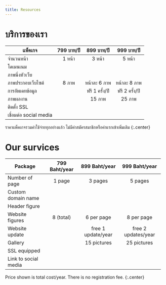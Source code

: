 ```yaml
---
title: Resources
---
```


# <i class="fas fa-tools"></i>บริการของเรา

| แพ็คเกจ | 799 บาท/ปี | 899 บาท/ปี | 999 บาท/ปี | 
| ----- | :----: | :----: | :----: | 
| จำนวนหน้า |  1 หน้า   |  3 หน้า   |  5 หน้า   | 
| โดเมนเนม  |  <i class="far fa-check-circle"></i>   |  <i class="far fa-check-circle"></i>   |  <i class="far fa-check-circle"></i> |
| ภาพนิ่งหัวเว็บ  |   <i class="far fa-check-circle"></i>   |  <i class="far fa-check-circle"></i>   |  <i class="far fa-check-circle"></i> |
| ภาพประกอบเว็บไซต์ |  8 ภาพ   |  หน้าละ 6 ภาพ   |  หน้าละ 8 ภาพ   |
| การอัพเดทข้อมูล |  <i class="far fa-times-circle"></i>   |  ฟรี 1 ครั้ง/ปี   |  ฟรี 2 ครั้ง/ปี   |
| ภาพผลงาน |  <i class="far fa-times-circle"></i>   |  15 ภาพ   |  25 ภาพ   |
| ติดตั้ง SSL |  <i class="far fa-check-circle"></i>   |  <i class="far fa-check-circle"></i>   |  <i class="far fa-check-circle"></i> |
| เชื่อมต่อ social media |  <i class="far fa-check-circle"></i>   |  <i class="far fa-check-circle"></i>   |  <i class="far fa-check-circle"></i>   | 

ราคาแพ็คเกจรวมค่าใช้จ่ายทุกอย่างแล้ว ไม่มีค่าสมัครสมาชิกหรือค่าแรกเข้าเพิ่มเติม
{:.center}


# <i class="fas fa-tools"></i>Our survices


| Package | 799 Baht/year | 899 Baht/year | 999 Baht/year | 
| ----- | :----: | :----: | :----: | 
| Number of page |  1 page   |  3 pages   |  5 pages   | 
| Custom domain name  |  <i class="far fa-check-circle"></i>   |  <i class="far fa-check-circle"></i>   |  <i class="far fa-check-circle"></i> |
| Header figure  |   <i class="far fa-check-circle"></i>   |  <i class="far fa-check-circle"></i>   |  <i class="far fa-check-circle"></i> |
| Website figures |  8 (total)   |  6 per page   | 8 per page   |
| Website update |  <i class="far fa-times-circle"></i>   |  free 1 update/year   |  free 2 updates/year   |
| Gallery |  <i class="far fa-times-circle"></i>   |  15 pictures   |  25 pictures   |
| SSL equipped |  <i class="far fa-check-circle"></i>   |  <i class="far fa-check-circle"></i>   |  <i class="far fa-check-circle"></i> |
| Link to social media |  <i class="far fa-check-circle"></i>   |  <i class="far fa-check-circle"></i>   |  <i class="far fa-check-circle"></i>   | 

Price shown is total cost/year. There is no registration fee.
{:.center}
